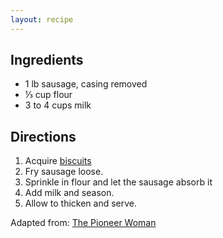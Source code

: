 ```yaml
---
layout: recipe
---
```



## Ingredients

- 1 lb sausage, casing removed
- &#8531; cup flour
- 3 to 4 cups milk

## Directions

1. Acquire [biscuits](../biscuits)
2. Fry sausage loose.
3. Sprinkle in flour and let the sausage absorb it
4. Add milk and season.
5. Allow to thicken and serve.

Adapted from: [The Pioneer Woman](http://thepioneerwoman.com/cooking/2013/03/drop-biscuits-and-sausage-gravy/)